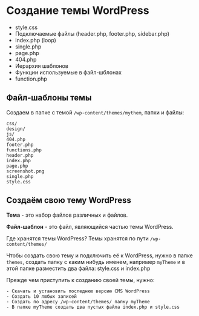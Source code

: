 # Создание темы WordPress

- style.css
- Подключаемые файлы (header.php, footer.php, sidebar.php)
- index.php (loop)
- single.php
- page.php
- 404.php
- Иерархия шаблонов
- Функции используемые в файл-шблонах
- function.php

## Файл-шаблоны темы
Создаем в папке с темой `/wp-content/themes/mythem`, папки и файлы:

    css/
    design/
    js/
    404.php
    footer.php
    functions.php
    header.php
    index.php
    page.php
    screenshot.png
    single.php
    style.css

## Создаём свою тему WordPress
**Тема** - это набор файлов различных и файлов.

**Файл-шаблон** - это файл, являющийся частью темы WordPress.

Где хранятся темы WordPress? Темы хранятся по пути `/wp-content/themes/`

Чтобы создать свою тему и подключить её к WordPress, нужно в папке `themes`, создать папку с каким нибудь именем, например `myTheme` и в этой папке разместить два файла: style.css и index.php

Прежде чем приступить к созданию своей темы, нужно:

    - Скачать и установить последнюю версию CMS WordPress
    - Создать 10 любых записей
    - Создать по адресу /wp-content/themes/ папку myTheme
    - В папке myTheme создать два пустых файла index.php и style.css
